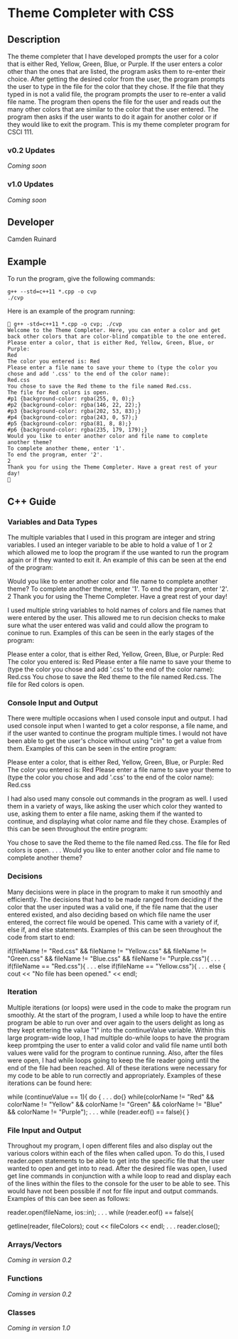 # Theme Completer with CSS

## Description

The theme completer that I have developed prompts the user for a color that is either Red, Yellow, Green, Blue, or Purple. If the user enters a color other than the ones that are listed, the program asks them to re-enter their choice. After getting the desired color from the user, the program prompts the user to type in the file for the color that they chose. If the file that they typed in is not a valid file, the program prompts the user to re-enter a valid file name. The program then opens the file for the user and reads out the many other colors that are similar to the color that the user entered. The program then asks if the user wants to do it again for another color or if they would like to exit the program. This is my theme completer program for CSCI 111. 

### v0.2 Updates

*Coming soon*

### v1.0 Updates

*Coming soon*


## Developer

Camden Ruinard

## Example

To run the program, give the following commands:

```
g++ --std=c++11 *.cpp -o cvp
./cvp
```

Here is an example of the program running:

```
 g++ -std=c++11 *.cpp -o cvp; ./cvp
Welcome to the Theme Completer. Here, you can enter a color and get back other colors that are color-blind compatible to the one entered.
Please enter a color, that is either Red, Yellow, Green, Blue, or Purple: 
Red
The color you entered is: Red
Please enter a file name to save your theme to (type the color you chose and add '.css' to the end of the color name): 
Red.css
You chose to save the Red theme to the file named Red.css.
The file for Red colors is open.
#p1 {background-color: rgba(255, 0, 0);}
#p2 {background-color: rgba(146, 22, 22);}
#p3 {background-color: rgba(202, 53, 83);}
#p4 {background-color: rgba(243, 0, 57);}
#p5 {background-color: rgba(81, 8, 8);}
#p6 {background-color: rgba(235, 179, 179);}
Would you like to enter another color and file name to complete another theme?
To complete another theme, enter '1'.
To end the program, enter '2'.
2
Thank you for using the Theme Completer. Have a great rest of your day!

```

## C++ Guide

### Variables and Data Types

The multiple variables that I used in this program are integer and string variables. I used an integer variable to be able to hold a value of 1 or 2 which allowed me to loop the program if the use wanted to run the program again or if they wanted to exit it. An example of this can be seen at the end of the program:

Would you like to enter another color and file name to complete another theme?
To complete another theme, enter '1'.
To end the program, enter '2'.
2
Thank you for using the Theme Completer. Have a great rest of your day!

I used multiple string variables to hold names of colors and file names that were entered by the user. This allowed me to run decision checks to make sure what the user entered was valid and could allow the program to coninue to run. Examples of this can be seen in the early stages of the program:

Please enter a color, that is either Red, Yellow, Green, Blue, or Purple: 
Red
The color you entered is: Red
Please enter a file name to save your theme to (type the color you chose and add '.css' to the end of the color name): 
Red.css
You chose to save the Red theme to the file named Red.css.
The file for Red colors is open.

### Console Input and Output


There were multiple occasions when I used console input and output. I had used console input when I wanted to get a color response, a file name, and if the user wanted to continue the program multiple times. I would not have been able to get the user's choice without using "cin" to get a value from them. Examples of this can be seen in the entire program:

Please enter a color, that is either Red, Yellow, Green, Blue, or Purple: 
Red
The color you entered is: Red
Please enter a file name to save your theme to (type the color you chose and add '.css' to the end of the color name): 
Red.css

I had also used many console out commands in the program as well. I used them in a variety of ways, like asking the user which color they wanted to use, asking them to enter a file name, asking them if the wanted to continue, and displaying what color name and file they chose. Examples of this can be seen throughout the entire program:

You chose to save the Red theme to the file named Red.css.
The file for Red colors is open.
.
.
.
Would you like to enter another color and file name to complete another theme?

### Decisions


Many decisions were in place in the program to make it run smoothly and efficiently. The decisions that had to be made ranged from deciding if the color that the user inputed was a valid one, if the file name that the user entered existed, and also deciding based on which file name the user entered, the correct file would be opened. This came with a variety of if, else if, and else statements. Examples of this can be seen throughout the code from start to end:

if(fileName != "Red.css" && fileName != "Yellow.css" && fileName != "Green.css" && fileName != "Blue.css" && fileName != "Purple.css"){
.
.
.
if(fileName == "Red.css"){
.
.
.
else if(fileName == "Yellow.css"){
.
.
.
else {
    cout << "No file has been opened." << endl;

### Iteration

Multiple iterations (or loops) were used in the code to make the program run smoothly. At the start of the program, I used a while loop to have the entire program be able to run over and over again to the users delight as long as they kept entering the value "1" into the continueValue variable. Within this large program-wide loop, I had multiple do-while loops to have the program keep promtping the user to enter a valid color and valid file name until both values were valid for the program to continue running. Also, after the files were open, I had while loops going to keep the file reader going until the end of the file had been reached. All of these iterations were necessary for my code to be able to run correctly and appropriately. Examples of these iterations can be found here:

while (continueValue == 1){
  do {
.
.
.
do{} while(colorName != "Red" && colorName != "Yellow" && colorName != "Green" && colorName != "Blue" && colorName != "Purple");
.
.
.
while (reader.eof() == false){
}

### File Input and Output

Throughout my program, I open different files and also display out the various colors within each of the files when called upon. To do this, I used reader.open statements to be able to get into the specific file that the user wanted to open and get into to read. After the desired file was open, I used get line commands in conjunction with a while loop to read and display each of the lines within the files to the console for the user to be able to see. This would have not been possible if not for file input and output commands. Examples of this can bee seen as follows:

reader.open(fileName, ios::in);
.
.
.
while (reader.eof() == false){

  getline(reader, fileColors);
  cout << fileColors << endl;
.
.
.
reader.close();

### Arrays/Vectors

*Coming in version 0.2*

### Functions

*Coming in version 0.2*

### Classes

*Coming in version 1.0*
